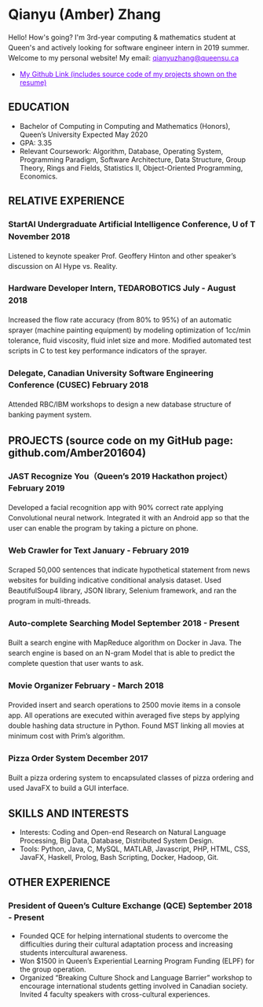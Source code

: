 
<style>
  h1 a {display: none;}
  .container-lg {min-width: 200px; max-width: 750px; padding: 45px;}
  h1 {font-style: bold;}
  h3,h4,h5,h6,p {line-height: 1.5em;}
  a {color: #7100FF}
  
</style>

# Qianyu (Amber) Zhang
 
Hello! How's going? I'm 3rd-year computing & mathematics student at Queen's and actively looking for software engineer intern in 2019 summer. Welcome to my personal website!
My email: qianyuzhang@queensu.ca
- [My Github Link (includes source code of my projects shown on the resume)](https://github.com/Amber201604)

## EDUCATION
- Bachelor of Computing in Computing and Mathematics (Honors), Queen’s University                                    Expected May 2020
- GPA: 3.35
- Relevant Coursework: Algorithm, Database, Operating System, Programming Paradigm, Software Architecture, Data Structure, Group Theory, Rings and Fields, Statistics II, Object-Oriented Programming, Economics.



## RELATIVE EXPERIENCE
### StartAI Undergraduate Artificial Intelligence Conference,  U of T                                                   November 2018
Listened to keynote speaker Prof. Geoffery Hinton and other speaker’s discussion on AI Hype vs. Reality.

### Hardware Developer Intern, TEDAROBOTICS					                                                                  July - August 2018
Increased the flow rate accuracy (from 80% to 95%) of an automatic sprayer (machine painting equipment) by modeling optimization of 1cc/min tolerance, fluid viscosity, fluid inlet size and more. Modified automated test scripts in C to test key performance indicators of the sprayer.

### Delegate, Canadian University Software Engineering Conference (CUSEC)			                                             February 2018
Attended RBC/IBM workshops to design a new database structure of banking payment system.


## PROJECTS (source code on my GitHub page: github.com/Amber201604)

### JAST Recognize You（Queen’s 2019 Hackathon project）                                                                  February 2019
Developed a facial recognition app with 90% correct rate applying Convolutional neural network. Integrated it with an Android app so that the user can enable the program by taking a picture on phone.

### Web Crawler for Text                                                                                         January - February 2019
Scraped 50,000 sentences that indicate hypothetical statement from news websites for building indicative conditional analysis dataset. Used BeautifulSoup4 library, JSON library, Selenium framework, and ran the program in multi-threads.

### Auto-complete Searching  Model  				                    	                                             September 2018 - Present
Built a search engine with MapReduce algorithm on Docker in Java. The search engine is based on an N-gram Model that is able to predict the complete question that user wants to ask.

### Movie Organizer                                                                                               February - March 2018
Provided insert and search operations to 2500 movie items in a console app. All operations are executed within averaged five steps by applying double hashing data structure in Python. Found MST linking all movies at minimum cost with Prim’s algorithm.

### Pizza Order System                                                                                                    December 2017
Built a pizza ordering system to encapsulated classes of pizza ordering and used JavaFX to build a GUI interface.


## SKILLS AND INTERESTS
- Interests: Coding and Open-end Research on Natural Language Processing, Big Data, Database, Distributed System Design.
- Tools: Python, Java, C, MySQL, MATLAB, Javascript, PHP, HTML, CSS,  JavaFX, Haskell, Prolog, Bash Scripting, Docker, Hadoop, Git.


## OTHER EXPERIENCE
### President of Queen’s Culture Exchange (QCE)                                                                 September 2018 - Present
- Founded QCE for helping international students to overcome the difficulties during their cultural adaptation process and increasing students intercultural awareness.
- Won $1500 in Queen’s Experiential Learning Program Funding (ELPF) for the group operation.
- Organized “Breaking Culture Shock and Language Barrier” workshop to encourage international students getting involved in Canadian society. Invited 4 faculty speakers with cross-cultural experiences.



